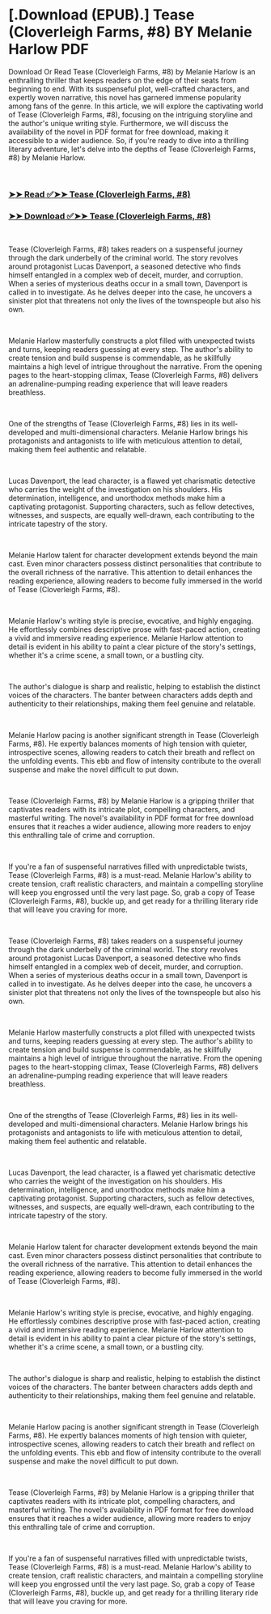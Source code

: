 # [.Download (EPUB).] Tease (Cloverleigh Farms, #8) BY Melanie Harlow PDF

<p>Download Or Read Tease (Cloverleigh Farms, #8) by Melanie Harlow is an enthralling thriller that keeps readers on the edge of their seats from beginning to end. With its suspenseful plot, well-crafted characters, and expertly woven narrative, this novel has garnered immense popularity among fans of the genre. In this article, we will explore the captivating world of Tease (Cloverleigh Farms, #8), focusing on the intriguing storyline and the author's unique writing style. Furthermore, we will discuss the availability of the novel in PDF format for free download, making it accessible to a wider audience. So, if you're ready to dive into a thrilling literary adventure, let's delve into the depths of Tease (Cloverleigh Farms, #8) by Melanie Harlow.</p>
<p>&nbsp;</p>

### [➤➤ Read ✅➤➤ Tease (Cloverleigh Farms, #8)](https://pdf2worldwide.blogspot.com/id/60576722)

### [➤➤ Download ✅➤➤ Tease (Cloverleigh Farms, #8)](https://pdf2worldwide.blogspot.com/id/60576722)

<p>&nbsp;</p>
<p>Tease (Cloverleigh Farms, #8) takes readers on a suspenseful journey through the dark underbelly of the criminal world. The story revolves around protagonist Lucas Davenport, a seasoned detective who finds himself entangled in a complex web of deceit, murder, and corruption. When a series of mysterious deaths occur in a small town, Davenport is called in to investigate. As he delves deeper into the case, he uncovers a sinister plot that threatens not only the lives of the townspeople but also his own.</p>
<p>&nbsp;</p>
<p>Melanie Harlow masterfully constructs a plot filled with unexpected twists and turns, keeping readers guessing at every step. The author's ability to create tension and build suspense is commendable, as he skillfully maintains a high level of intrigue throughout the narrative. From the opening pages to the heart-stopping climax, Tease (Cloverleigh Farms, #8) delivers an adrenaline-pumping reading experience that will leave readers breathless.</p>
<p>&nbsp;</p>
<p>One of the strengths of Tease (Cloverleigh Farms, #8) lies in its well-developed and multi-dimensional characters. Melanie Harlow brings his protagonists and antagonists to life with meticulous attention to detail, making them feel authentic and relatable.</p>
<p>&nbsp;</p>
<p>Lucas Davenport, the lead character, is a flawed yet charismatic detective who carries the weight of the investigation on his shoulders. His determination, intelligence, and unorthodox methods make him a captivating protagonist. Supporting characters, such as fellow detectives, witnesses, and suspects, are equally well-drawn, each contributing to the intricate tapestry of the story.</p>
<p>&nbsp;</p>
<p>Melanie Harlow talent for character development extends beyond the main cast. Even minor characters possess distinct personalities that contribute to the overall richness of the narrative. This attention to detail enhances the reading experience, allowing readers to become fully immersed in the world of Tease (Cloverleigh Farms, #8).</p>
<p>&nbsp;</p>
<p>Melanie Harlow's writing style is precise, evocative, and highly engaging. He effortlessly combines descriptive prose with fast-paced action, creating a vivid and immersive reading experience. Melanie Harlow attention to detail is evident in his ability to paint a clear picture of the story's settings, whether it's a crime scene, a small town, or a bustling city.</p>
<p>&nbsp;</p>
<p>The author's dialogue is sharp and realistic, helping to establish the distinct voices of the characters. The banter between characters adds depth and authenticity to their relationships, making them feel genuine and relatable.</p>
<p>&nbsp;</p>
<p>Melanie Harlow pacing is another significant strength in Tease (Cloverleigh Farms, #8). He expertly balances moments of high tension with quieter, introspective scenes, allowing readers to catch their breath and reflect on the unfolding events. This ebb and flow of intensity contribute to the overall suspense and make the novel difficult to put down.</p>
<p>&nbsp;</p>
<p>Tease (Cloverleigh Farms, #8) by Melanie Harlow is a gripping thriller that captivates readers with its intricate plot, compelling characters, and masterful writing. The novel's availability in PDF format for free download ensures that it reaches a wider audience, allowing more readers to enjoy this enthralling tale of crime and corruption.</p>
<p>&nbsp;</p>
<p>If you're a fan of suspenseful narratives filled with unpredictable twists, Tease (Cloverleigh Farms, #8) is a must-read. Melanie Harlow's ability to create tension, craft realistic characters, and maintain a compelling storyline will keep you engrossed until the very last page. So, grab a copy of Tease (Cloverleigh Farms, #8), buckle up, and get ready for a thrilling literary ride that will leave you craving for more.</p>
<p>&nbsp;</p>
<p>Tease (Cloverleigh Farms, #8) takes readers on a suspenseful journey through the dark underbelly of the criminal world. The story revolves around protagonist Lucas Davenport, a seasoned detective who finds himself entangled in a complex web of deceit, murder, and corruption. When a series of mysterious deaths occur in a small town, Davenport is called in to investigate. As he delves deeper into the case, he uncovers a sinister plot that threatens not only the lives of the townspeople but also his own.</p>
<p>&nbsp;</p>
<p>Melanie Harlow masterfully constructs a plot filled with unexpected twists and turns, keeping readers guessing at every step. The author's ability to create tension and build suspense is commendable, as he skillfully maintains a high level of intrigue throughout the narrative. From the opening pages to the heart-stopping climax, Tease (Cloverleigh Farms, #8) delivers an adrenaline-pumping reading experience that will leave readers breathless.</p>
<p>&nbsp;</p>
<p>One of the strengths of Tease (Cloverleigh Farms, #8) lies in its well-developed and multi-dimensional characters. Melanie Harlow brings his protagonists and antagonists to life with meticulous attention to detail, making them feel authentic and relatable.</p>
<p>&nbsp;</p>
<p>Lucas Davenport, the lead character, is a flawed yet charismatic detective who carries the weight of the investigation on his shoulders. His determination, intelligence, and unorthodox methods make him a captivating protagonist. Supporting characters, such as fellow detectives, witnesses, and suspects, are equally well-drawn, each contributing to the intricate tapestry of the story.</p>
<p>&nbsp;</p>
<p>Melanie Harlow talent for character development extends beyond the main cast. Even minor characters possess distinct personalities that contribute to the overall richness of the narrative. This attention to detail enhances the reading experience, allowing readers to become fully immersed in the world of Tease (Cloverleigh Farms, #8).</p>
<p>&nbsp;</p>
<p>Melanie Harlow's writing style is precise, evocative, and highly engaging. He effortlessly combines descriptive prose with fast-paced action, creating a vivid and immersive reading experience. Melanie Harlow attention to detail is evident in his ability to paint a clear picture of the story's settings, whether it's a crime scene, a small town, or a bustling city.</p>
<p>&nbsp;</p>
<p>The author's dialogue is sharp and realistic, helping to establish the distinct voices of the characters. The banter between characters adds depth and authenticity to their relationships, making them feel genuine and relatable.</p>
<p>&nbsp;</p>
<p>Melanie Harlow pacing is another significant strength in Tease (Cloverleigh Farms, #8). He expertly balances moments of high tension with quieter, introspective scenes, allowing readers to catch their breath and reflect on the unfolding events. This ebb and flow of intensity contribute to the overall suspense and make the novel difficult to put down.</p>
<p>&nbsp;</p>
<p>Tease (Cloverleigh Farms, #8) by Melanie Harlow is a gripping thriller that captivates readers with its intricate plot, compelling characters, and masterful writing. The novel's availability in PDF format for free download ensures that it reaches a wider audience, allowing more readers to enjoy this enthralling tale of crime and corruption.</p>
<p>&nbsp;</p>
<p>If you're a fan of suspenseful narratives filled with unpredictable twists, Tease (Cloverleigh Farms, #8) is a must-read. Melanie Harlow's ability to create tension, craft realistic characters, and maintain a compelling storyline will keep you engrossed until the very last page. So, grab a copy of Tease (Cloverleigh Farms, #8), buckle up, and get ready for a thrilling literary ride that will leave you craving for more.</p>
<p>&nbsp;</p>
